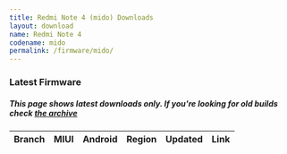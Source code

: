 ```yaml
---
title: Redmi Note 4 (mido) Downloads
layout: download
name: Redmi Note 4
codename: mido
permalink: /firmware/mido/
---
```


### Latest Firmware
##### This page shows latest downloads only. If you're looking for old builds check [the archive](/archive/firmware/mido/)


<div class="table-responsive-md" id="table-wrapper">
<table id="firmware" class="compact table table-striped table-hover table-sm">
    <thead class="thead-dark">
        <tr>
            <th>Branch</th>
            <th>MIUI</th>
            <th>Android</th>
            <th>Region</th>
            <th>Updated</th>
            <th>Link</th>
        </tr>
    </thead>
    <script>loadFirmwareDownloads('mido', 'latest')</script>
</table>
</div>
